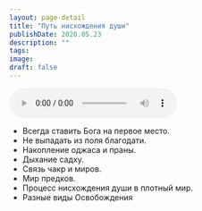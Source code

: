 ```yaml
---
layout: page-detail
title: "Путь нисхождения души"
publishDate: 2020.05.23
description: ""
tags:
image:
draft: false
---
```


<audio title="2020.05.23 - Путь нисхождения души.mp3" src="https://filer-api.advayta.org/v1.0/public/files/73026" controls=""></audio>

* Всегда ставить Бога на первое место.
* Не выпадать из поля благодати.
* Накопление оджаса и праны.
* Дыхание садху.
* Связь чакр и миров.
* Мир предков.
* Процесс нисхождения души в плотный мир.
* Разные виды Освобождения

  
